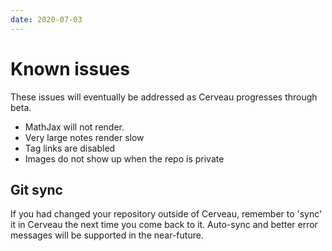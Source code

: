 ```yaml
---
date: 2020-07-03
---
```


# Known issues

These issues will eventually be addressed as Cerveau progresses through beta.

- MathJax will not render.
- Very large notes render slow
- Tag links are disabled
- Images do not show up when the repo is private

## Git sync

If you had changed your repository outside of Cerveau, remember to 'sync' it in Cerveau the next time you come back to it. Auto-sync and better error messages will be supported in the near-future.
